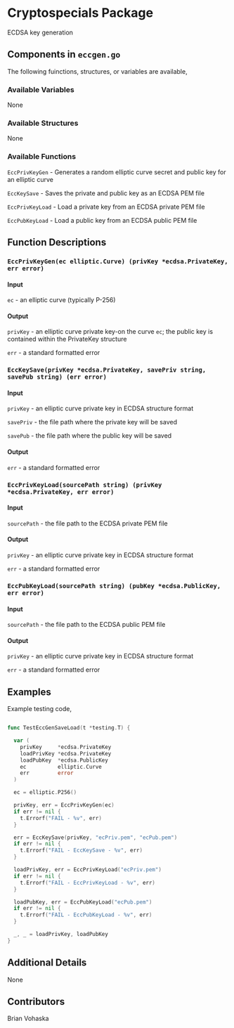 # Cryptospecials Package

ECDSA key generation

## Components in `eccgen.go`

The following fuinctions, structures, or variables are available,

### Available Variables

None

### Available Structures

None

### Available Functions

`EccPrivKeyGen` - Generates a random elliptic curve secret and public key for an elliptic curve

`EccKeySave` - Saves the private and public key as an ECDSA PEM file

`EccPrivKeyLoad` - Load a private key from an ECDSA private PEM file

`EccPubKeyLoad` - Load a public key from an ECDSA public PEM file

## Function Descriptions

### `EccPrivKeyGen(ec elliptic.Curve) (privKey *ecdsa.PrivateKey, err error)`

#### Input

  `ec` - an elliptic curve (typically P-256)

#### Output

  `privKey` - an elliptic curve private key-on the curve `ec`; the public key is contained within the PrivateKey structure

  `err` - a standard formatted error

### `EccKeySave(privKey *ecdsa.PrivateKey, savePriv string, savePub string) (err error)`

#### Input

  `privKey` - an elliptic curve private key in ECDSA structure format

  `savePriv` - the file path where the private key will be saved

  `savePub` - the file path where the public key will be saved

#### Output

  `err` - a standard formatted error

### `EccPrivKeyLoad(sourcePath string) (privKey *ecdsa.PrivateKey, err error)`

#### Input

  `sourcePath` - the file path to the ECDSA private PEM file

#### Output

  `privKey` - an elliptic curve private key in ECDSA structure format

  `err` - a standard formatted error

### `EccPubKeyLoad(sourcePath string) (pubKey *ecdsa.PublicKey, err error)`

#### Input

  `sourcePath` - the file path to the ECDSA public PEM file

#### Output

  `privKey` - an elliptic curve private key in ECDSA structure format

  `err` - a standard formatted error

## Examples

Example testing code,

```go

func TestEccGenSaveLoad(t *testing.T) {

  var (
    privKey     *ecdsa.PrivateKey
    loadPrivKey *ecdsa.PrivateKey
    loadPubKey  *ecdsa.PublicKey
    ec          elliptic.Curve
    err         error
  )

  ec = elliptic.P256()

  privKey, err = EccPrivKeyGen(ec)
  if err != nil {
    t.Errorf("FAIL - %v", err)
  }

  err = EccKeySave(privKey, "ecPriv.pem", "ecPub.pem")
  if err != nil {
    t.Errorf("FAIL - EccKeySave - %v", err)
  }

  loadPrivKey, err = EccPrivKeyLoad("ecPriv.pem")
  if err != nil {
    t.Errorf("FAIL - EccPrivKeyLoad - %v", err)
  }

  loadPubKey, err = EccPubKeyLoad("ecPub.pem")
  if err != nil {
    t.Errorf("FAIL - EccPubKeyLoad - %v", err)
  }

  _, _ = loadPrivKey, loadPubKey
}

```

## Additional Details

None

## Contributors

Brian Vohaska
